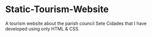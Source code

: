 # Static-Tourism-Website
A tourism website about the parish council Sete Cidades that I have developed using only HTML &amp; CSS.
